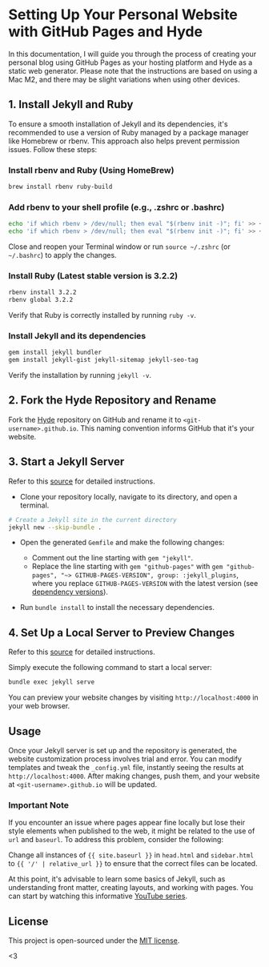
# Setting Up Your Personal Website with GitHub Pages and Hyde

In this documentation, I will guide you through the process of creating your personal blog using GitHub Pages as your hosting platform and Hyde as a static web generator. Please note that the instructions are based on using a Mac M2, and there may be slight variations when using other devices.

## 1. Install Jekyll and Ruby

To ensure a smooth installation of Jekyll and its dependencies, it's recommended to use a version of Ruby managed by a package manager like Homebrew or rbenv. This approach also helps prevent permission issues. Follow these steps:

### Install rbenv and Ruby (Using HomeBrew)

```bash
brew install rbenv ruby-build
```

### Add rbenv to your shell profile (e.g., .zshrc or .bashrc)

```bash
echo 'if which rbenv > /dev/null; then eval "$(rbenv init -)"; fi' >> ~/.zshrc  # For zsh
echo 'if which rbenv > /dev/null; then eval "$(rbenv init -)"; fi' >> ~/.bashrc  # For bash
```

Close and reopen your Terminal window or run `source ~/.zshrc` (or `~/.bashrc`) to apply the changes.

### Install Ruby (Latest stable version is 3.2.2)

```bash
rbenv install 3.2.2
rbenv global 3.2.2
```

Verify that Ruby is correctly installed by running `ruby -v`.

### Install Jekyll and its dependencies

```bash
gem install jekyll bundler
gem install jekyll-gist jekyll-sitemap jekyll-seo-tag
```

Verify the installation by running `jekyll -v`.

## 2. Fork the Hyde Repository and Rename

Fork the [Hyde](https://github.com/poole/hyde) repository on GitHub and rename it to `<git-username>.github.io`. This naming convention informs GitHub that it's your website.

## 3. Start a Jekyll Server

Refer to this [source](https://docs.github.com/es/pages/setting-up-a-github-pages-site-with-jekyll/creating-a-github-pages-site-with-jekyll#creating-your-site) for detailed instructions.

- Clone your repository locally, navigate to its directory, and open a terminal.

```bash
# Create a Jekyll site in the current directory
jekyll new --skip-bundle .
```

- Open the generated `Gemfile` and make the following changes:
  - Comment out the line starting with `gem "jekyll"`.
  - Replace the line starting with `gem "github-pages"` with `gem "github-pages", "~> GITHUB-PAGES-VERSION", group: :jekyll_plugins`, where you replace `GITHUB-PAGES-VERSION` with the latest version (see [dependency versions](https://pages.github.com/versions/)).

- Run `bundle install` to install the necessary dependencies.

## 4. Set Up a Local Server to Preview Changes

Refer to this [source](https://docs.github.com/es/pages/setting-up-a-github-pages-site-with-jekyll/testing-your-github-pages-site-locally-with-jekyll) for detailed instructions.

Simply execute the following command to start a local server:

```bash
bundle exec jekyll serve
```

You can preview your website changes by visiting `http://localhost:4000` in your web browser.

## Usage

Once your Jekyll server is set up and the repository is generated, the website customization process involves trial and error. You can modify templates and tweak the `_config.yml` file, instantly seeing the results at `http://localhost:4000`. After making changes, push them, and your website at `<git-username>.github.io` will be updated.

### Important Note

If you encounter an issue where pages appear fine locally but lose their style elements when published to the web, it might be related to the use of `url` and `baseurl`. To address this problem, consider the following:

Change all instances of `{{ site.baseurl }}` in `head.html` and `sidebar.html` to `{{ '/' | relative_url }}` to ensure that the correct files can be located.

At this point, it's advisable to learn some basics of Jekyll, such as understanding front matter, creating layouts, and working with pages. You can start by watching this informative [YouTube series](https://www.youtube.com/watch?v=wCOInE7-E0I&list=PLr5uaPu5L7xIg2GqO7HE0Tf-BCCkAf7-I).

## License

This project is open-sourced under the [MIT license](LICENSE.md).

<3
